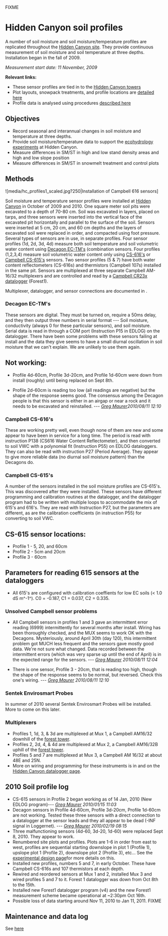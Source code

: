 FIXME

# Hidden Canyon soil profiles

A number of soil moisture and soil moisture/temperature profiles are
replicated throughout the [Hidden Canyon site](sitedescription.md). They provide continuous measurement of soil moisture and soil temperature at three depths. Installation began in the fall of 2009.

*Measurement start date: 11 November, 2009*

 **Relevant links:**

* These sensor profiles are tied in to the [Hidden Canyon towers](mettowers.md)
* Plot layouts, snowpack treatments, and profile locations are [detailed here](overview.md)
* Profile data is analysed using procedures [described here](../procedures/sensordata_notes.md)

## Objectives

- Record seasonal and interannual changes in soil moisture and temperature at three depths.
- Provide soil moisture/temperature data to support the [ecohydrology experiments](overview.md) at Hidden Canyon.
- Measure differences in SM/ST in high and low stand density areas and high and low slope position
- Measure differences in SM/ST in snowmelt treatment and control plots

## Methods

![media/hc_profiles1_scaled.jpg?250|Installation of Campbell
616 sensors]

 Soil moisture and temperature sensor profiles were installed at [Hidden Canyon](sitedescription.md) in
October of 2009 and 2010. One square meter soil pits were excavated to a
depth of 70-80 cm. Soil was excavated in layers, placed on tarps, and
three sensors were inserted into the vertical face of the excavated pit
horizontally and parallel to the surface of the soil. Sensors were
inserted at 5 cm, 20 cm, and 60 cm depths and the layers of excavated
soil were replaced in order, and compacted using foot pressure. Several
types of sensors are in use, in separate profiles. Four sensor profiles
(1d, 2d, 3d, 4d) measure both soil temperature and soil volumetric water
content using [Decagon EC-TM's](soilprofiles.md)
(combination sensors. Four profiles (1,2,3,4) measure soil volumetric
water content only using [CS-616's]([soilprofiles.md) or
[Campbell CS-615's](soilprofiles.md)
sensors. Two sensor profiles (5 & 7) have both water content
reflectometers (CS-616s) and thermistors (Campbell 107s) installed in
the same pit. Sensors are multiplexed at three separate Campbell
AM-16/32 multiplexers and are controlled and read by a [Campbell CR23x
datalogger](dataloggers.md) (Forest1).

Multiplexer, datalogger, and sensor connections are documented in .

### Decagon EC-TM's

These sensors are digital. They must be turned on, require a 50ms delay,
and they then output three numbers in serial format --- Soil moisture,
conductivity (always 0 for these particular sensors), and soil moisture.
Serial data is read in through a COM port (Instruction P15 in EDLOG) on
the datalogger. There have been some problems with these sensors failing
at install and the data they give seems to have a small diurnal
oscillation in soil moisture that we can't explain. We are unlikely to
use them again.

Not working:
------------

* Profile 4d-60cm, Profile 3d-20cm, and Profile 1d-60cm were down from install (roughly) until being replaced on Sept 8th.

* Profile 2d-60cm is reading too low (all readings are negative) but the shape of the response seems good. The consensus among the Decagon people is that this sensor is either in an airgap or near a rock and it needs to be excavated and reinstalled. --- *[Greg Maurer](primaryproductivity@gmail.com)2010/08/11 12:10*


### Campbell CS-616's

These are working pretty well, even though none of them are new and some
appear to have been in service for a long time. The period is read with
instruction P138 (CS616 Water Content Reflectometer), and then converted
to soil VWC with a polynomial fit (Instruction P55) on EDLOG
dataloggers. They can also be read with instruction P27 (Period
Average). They appear to give more reliable data (no diurnal soil
moisture pattern) than the Decagons do.

### Campbell CS-615's

A number of the sensors installed in the soil moisture profiles are
CS-615's. This was discovered after they were installed. These sensors
have different programming and calibration routines at the datalogger,
and the datalogger program had to be written with multiple loops to
accommodate the mix of 615's and 616's. They are read with Instruction
P27, but the parameters are different, as are the calibration
coefficients (in instruction P55) for converting to soil VWC.

CS-615 sensor locations:
------------------------

* Profile 1 - 5, 20, and 60cm
* Profile 2 - 5cm and 20cm
* Profile 3 - 60cm

Parameters for reading 615 sensors at the dataloggers
-----------------------------------------------------

* All 615's are configured with calibration coeffients for low EC soils (< 1.0 dS m^-1^). C0 = -0.187, C1 = 0.037, C2 = 0.335.

### Unsolved Campbell sensor problems

* All Campbell sensors in profiles 1 and 3 gave an intermittent error reading (6999) intermittently for several months after install. Wiring has been thoroughly checked, and the MUX seems to work OK with the Decagons. Mysteriously, around April 30th (day 120), this intermittent problem got MUCH less frequent and the sensors gave mostly good data. We're not sure what changed. Data recorded between the intermittent errors (which was very sparse up until the end of April) is in the expected range for the sensors.  --- *[Greg Maurer](primaryproductivity@gmail.com) 2010/08/11 12:04*

* There is one sensor, Profile 3 - 20cm, that is reading too high, though the shape of the response seems to be normal, but reversed. Check this one's wiring. --- *[Greg Maurer](primaryproductivity@gmail.com) 2010/08/11 12:10*

### Sentek Envirosmart Probes

In summer of 2010 several Sentek Envirosmart Probes will be installed.
More to come on this later.

### Multiplexers

* Profiles 1, 1d, 3, & 3d are multiplexed at Mux 1, a Campbell AM16/32 downhill of the [forest tower](mettowers.md).
* Profiles 2, 2d, 4, & 4d are multiplexed at Mux 2, a Campbell AM16/32B uphill of the [forest tower](mettowers.md).
* Profiles 5 and 7 are multiplexed at Mux 3, a Campbell AM 16/32 at about 48E and 25N.
* More on wiring and programming for these instruments is in and on the [Hidden Canyon datalogger page](dataloggers.md).

## 2010 Soil profile log

* CS-615 sensors in Profile 2 began working as of 14 Jan, 2010 (New EDLOG program)--- *[Greg Maurer](primaryproductivity@gmail.com) 2010/01/15 11:03*
* Decagon sensors in Profile 4d-60cm, Profile 3d-20cm, Profile 1d-60cm are not working. Tested these three sensors with a direct connection to a datalogger at the sensor leads and they all appear to be dead (-INF signal in Loggernet). --- *[Greg Maurer](primaryproductivity@gmail.com) 2010/02/19 08:15*
* Three malfunctioning sensors (4d-60, 3d-20, 1d-60) were replaced Sept 8, 2010. They appear to work.
* Renumbered site plots and profiles. Plots are 1-6 in order from east to west, profiles are sequential starting downslope in plot 1 (Profile 1), upslope plot 1 (Profile 2), downslope plot 2 (Profile 3), etc... See the [experimental design page](overview.md)for more details on this.
* Installed new profiles, numbers 5 and 7, in early October. These have Campbell CS-616s and 107 thermistors at each depth.
* Rewired and reordered sensors at Mux 1 and 2, installed Mux 3 and wired profiles 5 and 7 to it. Forest 1 datalogger was down from Oct 8th to the 15th. 
* Installed new Forest1 datalogger program (v4) and the new Forest1 measurement scheme became operational at ~2:30pm Oct 16th.
* Possible loss of data starting around Nov 11, 2010 to Jan 11, 2011. FIXME

## Maintenance and data log

See [here](soilprofilelog_1.md)
